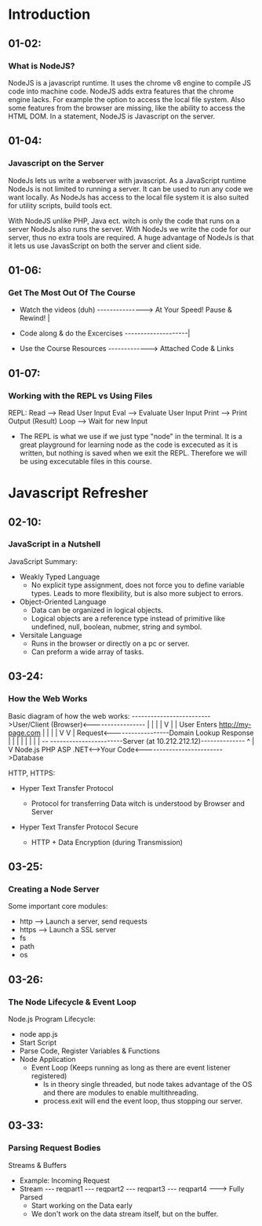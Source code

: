 # Introduction

## 01-02:
### What is NodeJS?

NodeJS is a javascript runtime. It uses the chrome v8 engine to compile JS code into machine code. NodeJS adds extra features that the chrome engine lacks. For example the option to access the local file system. Also some features from the browser are missing, like the ability to access the HTML DOM. In a statement, NodeJS is Javascript on the server.

## 01-04:
### Javascript on the Server
NodeJs lets us write a webserver with javascript. As a JavaScript runtime NodeJs is not limited to running a server. It can be used to run any code we want locally. As NodeJs has access to the local file system it is also suited for utility scripts, build tools ect.

With NodeJS unlike PHP, Java ect. witch is only the code that runs on a server NodeJs also runs the server. With NodeJs we write the code for our server, thus no extra tools are required. A huge advantage of NodeJs is that it lets us use JavasScript on both the server and client side.

## 01-06:
### Get The Most Out Of The Course
- Watch the videos (duh) ---------------> At Your Speed! Pause & Rewind!
                                                     |
- Code along & do the Excercises --------------------|

- Use the Course Resources -------------> Attached Code & Links

## 01-07:
### Working with the REPL vs Using Files

REPL:
Read  --> Read User Input
Eval  --> Evaluate User Input
Print --> Print Output (Result)
Loop  --> Wait for new Input

- The REPL is what we use if we just type "node" in the terminal. It is a great playground for learning node as the code is excecuted as it is written, but nothing is saved when we exit the REPL. Therefore we will be using excecutable files in this course.

# Javascript Refresher

## 02-10:
### JavaScript in a Nutshell

JavaScript Summary:
- Weakly Typed Language
    - No explicit type assignment, does not force you to define variable types. Leads to more flexibility, but is also more subject to errors.
- Object-Oriented Language
    - Data can be organized in logical objects.
    - Logical objects are a reference type instead of primitive like undefined, null, boolean, nubmer, string and symbol.
- Versitale Language
    - Runs in the browser or directly on a pc or server.
    - Can preform a wide array of tasks.

## 03-24:
### How the Web Works

Basic diagram of how the web works:
------------------------->User/Client (Browser)<-----------------
|                           |                                   |
|                           V                                   |
|                         User Enters http://my-page.com        |
|                           |                                   |
V                           V                                   |
Request<------------------Domain Lookup                     Response
|                                                               |
|                                                               |
|                                                               |
|                                                               |
-- -----------------------Server (at 10.212.212.12)--------------
                            ^
                            |
                            V
Node.js PHP ASP .NET<-->Your Code<------------------------->Database

HTTP, HTTPS:
- Hyper Text Transfer Protocol
    - Protocol for transferring Data witch is understood by Browser and Server

- Hyper Text Transfer Protocol Secure
    - HTTP + Data Encryption (during Transmission)

## 03-25:
### Creating a Node Server

Some important core modules:
- http      --> Launch a server, send requests
- https     --> Launch a SSL server
- fs
- path
- os

## 03-26:
### The Node Lifecycle & Event Loop

Node.js Program Lifecycle:
- node app.js
- Start Script
- Parse Code, Register Variables & Functions
- Node Application
    - Event Loop (Keeps running as long as there are event listener registered)
        - Is in theory single threaded, but node takes advantage of the OS and there are modules to enable multithreading.
        - process.exit will end the event loop, thus stopping our server.

## 03-33:
### Parsing Request Bodies

Streams & Buffers
- Example: Incoming Request
- Stream --- reqpart1 --- reqpart2 --- reqpart3 --- reqpart4 ---> Fully Parsed
    - Start working on the Data early
    - We don't work on the data stream itself, but on the buffer.